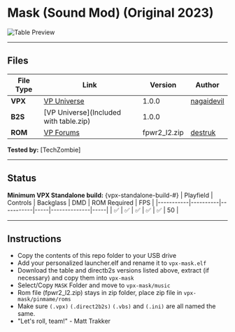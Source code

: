 # Mask (Sound Mod) (Original 2023)

![Table Preview](https://vpuniverse.com/screenshots/monthly_2023_08/20230805_172758.jpg.e8148b49a9659817cfa50b4ac5eb4f39.jpg)

---

## Files
| File Type | Link | Version | Author | 
|-----------|--------|----------|--------------|
| **VPX** | [VP Universe](https://vpuniverse.com/files/file/15398-mask-musicmod/?tab=comments) | 1.0.0 | [nagaidevil](https://vpuniverse.com/profile/40780-nagaidevil/) |
| **B2S** | [VP Universe](Included with table.zip) | 1.0.0 |
| **ROM** | [VP Forums](https://www.vpforums.org/index.php?app=downloads&showfile=808) | fpwr2_l2.zip| [destruk](https://www.vpforums.org/index.php?showuser=5) |

**Tested by:** [TechZombie]

---

## Status 
**Minimum VPX Standalone build:** {vpx-standalone-build-#}
| Playfield | Controls | Backglass | DMD | ROM Required | FPS | 
|-----------|----------|-----------|-----|--------------|-----|
| :white_check_mark: | :white_check_mark: | :white_check_mark: | :white_check_mark: | :white_check_mark: | 50 |

---

## Instructions

- Copy the contents of this repo folder to your USB drive
- Add your personalized launcher.elf and rename it to `vpx-mask.elf`
- Download the table and directb2s versions listed above, extract (if necessary) and copy them into `vpx-mask`
- Select/Copy `MASK` Folder and move to `vpx-mask/music`
- Rom file (fpwr2_l2.zip) stays in zip folder, place zip file in `vpx-mask/pinmame/roms`
- Make sure `(.vpx)` `(.direct2b2s)` `(.vbs)` and `(.ini)` are all named the same.
- "Let's roll, team!" - Matt Trakker
